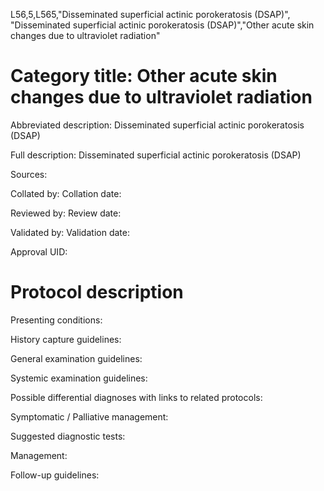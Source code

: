 L56,5,L565,"Disseminated superficial actinic porokeratosis (DSAP)", "Disseminated superficial actinic porokeratosis (DSAP)","Other acute skin changes due to ultraviolet radiation"
# Category title: Other acute skin changes due to ultraviolet radiation

Abbreviated description: Disseminated superficial actinic porokeratosis (DSAP)

Full description: Disseminated superficial actinic porokeratosis (DSAP)

Sources:

Collated by:
Collation date:

Reviewed by:
Review date:

Validated by:
Validation date:

Approval UID:

# Protocol description

Presenting conditions:

History capture guidelines:

General examination guidelines:

Systemic examination guidelines:

Possible differential diagnoses with links to related protocols:

Symptomatic / Palliative management:

Suggested diagnostic tests:

Management:

Follow-up guidelines:
